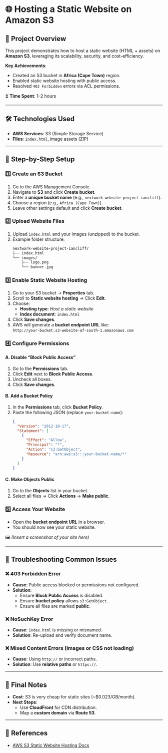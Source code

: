 
# 🌐 Hosting a Static Website on Amazon S3

## 📌 Project Overview
This project demonstrates how to host a static website (HTML + assets) on **Amazon S3**, leveraging its scalability, security, and cost-efficiency.

**Key Achievements**:
- Created an S3 bucket in **Africa (Cape Town)** region.
- Enabled static website hosting with public access.
- Resolved `403 Forbidden` errors via ACL permissions.

⏳ **Time Spent**: 1–2 hours

---

## 🛠️ Technologies Used
- **AWS Services**: S3 (Simple Storage Service)
- **Files**: `index.html`, image assets (ZIP)

---

## 📂 Step-by-Step Setup

### 1️⃣ Create an S3 Bucket
1. Go to the AWS Management Console.
2. Navigate to **S3** and click **Create bucket**.
3. Enter a **unique bucket name** (e.g., `nextwork-website-project-iancliff`).
4. Choose a region (e.g., `Africa (Cape Town)`).
5. Leave other settings default and click **Create bucket**.

### 2️⃣ Upload Website Files
1. Upload `index.html` and your images (unzipped) to the bucket.
2. Example folder structure:
    ```bash
    nextwork-website-project-iancliff/
    ├── index.html
    └── images/
        ├── logo.png
        └── banner.jpg
    ```

### 3️⃣ Enable Static Website Hosting
1. Go to your S3 bucket → **Properties** tab.
2. Scroll to **Static website hosting** → Click **Edit**.
3. Choose:
    - **Hosting type**: _Host a static website_
    - **Index document**: `index.html`
4. Click **Save changes**.
5. AWS will generate a **bucket endpoint URL** like:  
   `http://your-bucket.s3-website-af-south-1.amazonaws.com`

### 4️⃣ Configure Permissions

#### A. Disable “Block Public Access”
1. Go to the **Permissions** tab.
2. Click **Edit** next to **Block Public Access**.
3. Uncheck all boxes.
4. Click **Save changes**.

#### B. Add a Bucket Policy
1. In the **Permissions** tab, click **Bucket Policy**.
2. Paste the following JSON (replace `your-bucket-name`):
    ```json
    {
      "Version": "2012-10-17",
      "Statement": [
        {
          "Effect": "Allow",
          "Principal": "*",
          "Action": "s3:GetObject",
          "Resource": "arn:aws:s3:::your-bucket-name/*"
        }
      ]
    }
    ```

#### C. Make Objects Public
1. Go to the **Objects** list in your bucket.
2. Select all files → Click **Actions** → **Make public**.

### 5️⃣ Access Your Website
- Open the **bucket endpoint URL** in a browser.
- You should now see your static website.

🖼️ *(Insert a screenshot of your site here)*

---

## 🚨 Troubleshooting Common Issues

### ❌ 403 Forbidden Error
- **Cause**: Public access blocked or permissions not configured.
- **Solution**:
    - Ensure **Block Public Access** is disabled.
    - Ensure **bucket policy** allows `s3:GetObject`.
    - Ensure all files are marked **public**.

### ❌ NoSuchKey Error
- **Cause**: `index.html` is missing or misnamed.
- **Solution**: Re-upload and verify document name.

### ❌ Mixed Content Errors (Images or CSS not loading)
- **Cause**: Using `http://` or incorrect paths.
- **Solution**: Use **relative paths** or `https://`.

---

## 📜 Final Notes
- **Cost**: S3 is very cheap for static sites (~$0.023/GB/month).
- **Next Steps**:
    - Use **CloudFront** for CDN distribution.
    - Map a **custom domain** via **Route 53**.

---

## 🔗 References
- [AWS S3 Static Website Hosting Docs](https://docs.aws.amazon.com/AmazonS3/latest/userguide/WebsiteHosting.html)
